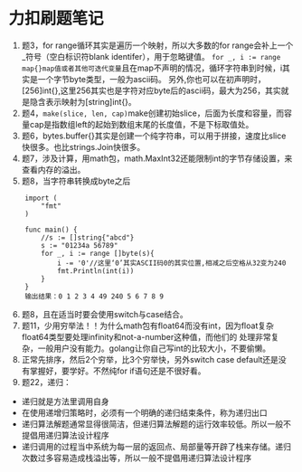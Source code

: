 # 力扣刷题笔记
1. 题3，for range循环其实是遍历一个映射，所以大多数的for range会补上一个_符号（空白标识符blank identifer），用于忽略键值。
`for _, i := range map{}map值或者其他可迭代变量`且在map不声明的情况，循环字符串到时候，i其实是一个字节byte类型，一般为ascii码。
另外,你也可以在初声明时，[256]int{},这里256其实也是字符对应byte后的ascii码，最大为256，其实就是隐含表示映射为[string]int{}。  
2. 题4，`make(slice, len, cap)`make创建初始slice，后面为长度和容量，而容量cap是指数组left的起始到数组末尾的长度值，不是下标取值处。  
3. 题6，bytes.buffer{}其实是创建一个纯字符串，可以用于拼接，速度比slice快很多。也比strings.Join快很多。  
4. 题7，涉及计算，用math包，math.MaxInt32还能限制int的字节存储设置，来查看内存的溢出。
5. 题8，当字符串转换成byte之后
```
	import (
		"fmt"
	)

	func main() {
		//s := []string{"abcd"}
		s := "01234a 56789"
		for _, i := range []byte(s){
		    i -= '0'//这里‘0’其实ASCII码0的其实位置,相减之后空格从32变为240
		    fmt.Println(int(i))
		}
	}
	输出结果：0 1 2 3 4 49 240 5 6 7 8 9
```
6. 题8，且在适当时要会使用switch与case结合。
7. 题11，少用穷举法！！为什么math包有float64而没有int，因为float复杂float64类型要处理infinity和not-a-number这种值，而他们的
处理非常复杂，一般用户没有能力。golang让你自己写int的比较大小，不要偷懒。
8. 正常先排序，然后2个穷举，比3个穷举快，另外switch case default还是没有掌握好，要学好。不然纯for if语句还是不很好看。
9. 题22，递归：  
 -  递归就是方法里调用自身
 -  在使用递增归策略时，必须有一个明确的递归结束条件，称为递归出口
 -  递归算法解题通常显得很简洁，但递归算法解题的运行效率较低。所以一般不提倡用递归算法设计程序
 -  递归调用的过程当中系统为每一层的返回点、局部量等开辟了栈来存储。递归次数过多容易造成栈溢出等，所以一般不提倡用递归算法设计程序
